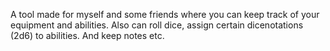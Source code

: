 A tool made for myself and some friends where you can keep track of your equipment and abilities. Also can roll dice, assign certain dicenotations (2d6) to abilities. And keep notes etc.
